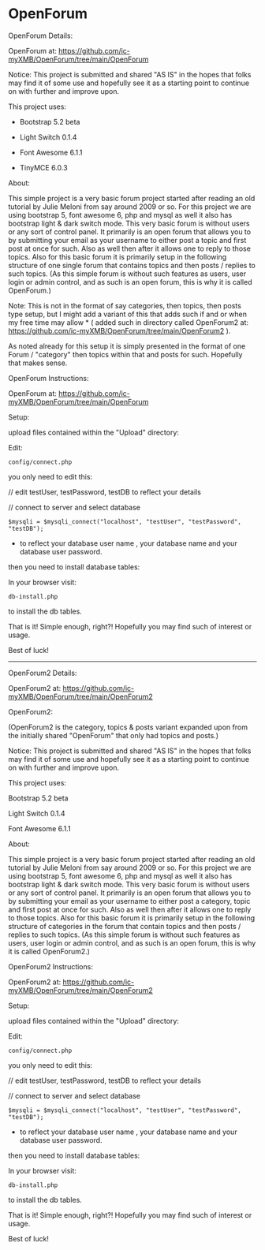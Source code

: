 # OpenForum

OpenForum Details:

OpenForum at: https://github.com/ic-myXMB/OpenForum/tree/main/OpenForum

Notice: This project is submitted and shared "AS IS" in the hopes that folks may find it of some use and hopefully see it as a starting point to continue on with further and improve upon.

This project uses:

* Bootstrap 5.2 beta

* Light Switch 0.1.4

* Font Awesome 6.1.1

* TinyMCE 6.0.3 

About:

This simple project is a very basic forum project started after reading an old tutorial by Julie Meloni from say around 2009 or so. For this project we are using bootstrap 5, font awesome 6, php and mysql as well it also has bootstrap light & dark switch mode. This very basic forum is without users or any sort of control panel. It primarily is an open forum that allows you to by submitting your email as your username to either post a topic and first post at once for such. Also as well then after it allows one to reply to those topics. Also for this basic forum it is primarily setup in the following structure of one single forum that contains topics and then posts / replies to such topics. (As this simple forum is without such features as users, user login or admin control, and as such is an open forum,  this is why it is called OpenForum.) 

Note: This is not in the format of say categories, then topics, then posts type setup, but I might add a variant of this that adds such if and or when my free time may allow * ( added such in directory called OpenForum2 at: https://github.com/ic-myXMB/OpenForum/tree/main/OpenForum2 ). 

As noted already for this setup it is simply presented in the format of one Forum / "category" then topics within that and posts for such. Hopefully that makes sense.


OpenForum Instructions:

OpenForum at: https://github.com/ic-myXMB/OpenForum/tree/main/OpenForum 

Setup:

upload files contained within the "Upload" directory:

Edit:

    config/connect.php


you only need to edit this:

// edit testUser, testPassword, testDB to reflect your details

// connect to server and select database

    $mysqli = $mysqli_connect("localhost", "testUser", "testPassword", "testDB");


* to reflect your database user name , your database name and your database user password.


then you need to install database tables:

In your browser visit:

    db-install.php

to install the db tables.

That is it! Simple enough, right?! Hopefully you may find such of interest or usage.

Best of luck!

-----------------------------------------------------------------------


OpenForum2 Details:

OpenForum2 at: https://github.com/ic-myXMB/OpenForum/tree/main/OpenForum2

OpenForum2:

(OpenForum2 is the category, topics & posts variant expanded upon from the initially shared "OpenForum" that only had topics and posts.)

Notice: This project is submitted and shared "AS IS" in the hopes that folks may find it of some use and hopefully see it as a starting point to continue on with further and improve upon.

This project uses:

Bootstrap 5.2 beta

Light Switch 0.1.4

Font Awesome 6.1.1

About:

This simple project is a very basic forum project started after reading an old tutorial by Julie Meloni from say around 2009 or so. For this project we are using bootstrap 5, font awesome 6, php and mysql as well it also has bootstrap light & dark switch mode. This very basic forum is without users or any sort of control panel. It primarily is an open forum that allows you to by submitting your email as your username to either post a category, topic and first post at once for such. Also as well then after it allows one to reply to those topics. Also for this basic forum it is primarily setup in the following structure of categories in the forum that contain topics and then posts / replies to such topics. (As this simple forum is without such features as users, user login or admin control, and as such is an open forum,  this is why it is called OpenForum2.) 


OpenForum2 Instructions:

OpenForum2 at: https://github.com/ic-myXMB/OpenForum/tree/main/OpenForum2

Setup:

upload files contained within the "Upload" directory:

Edit:

    config/connect.php


you only need to edit this:

// edit testUser, testPassword, testDB to reflect your details

// connect to server and select database

    $mysqli = $mysqli_connect("localhost", "testUser", "testPassword", "testDB");


* to reflect your database user name , your database name and your database user password.


then you need to install database tables:

In your browser visit:

    db-install.php

to install the db tables.

That is it! Simple enough, right?! Hopefully you may find such of interest or usage.

Best of luck!
